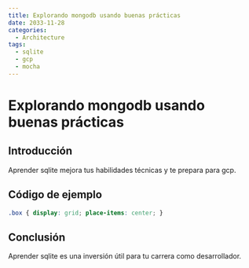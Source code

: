```yaml
---
title: Explorando mongodb usando buenas prácticas
date: 2033-11-28
categories:
  - Architecture
tags:
  - sqlite
  - gcp
  - mocha
---
```


# Explorando mongodb usando buenas prácticas

## Introducción

Aprender sqlite mejora tus habilidades técnicas y te prepara para gcp.

## Código de ejemplo

```css
.box { display: grid; place-items: center; }
```

## Conclusión

Aprender sqlite es una inversión útil para tu carrera como desarrollador.